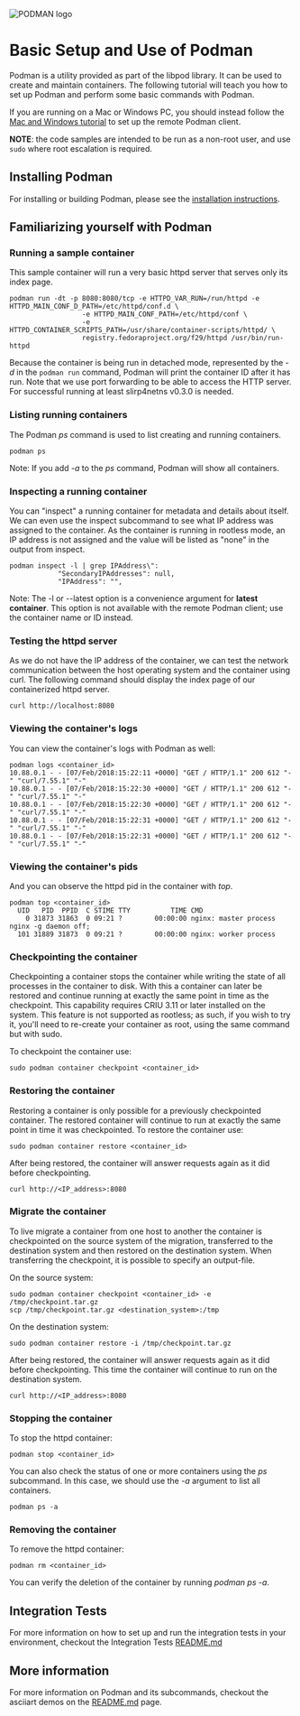 ![PODMAN logo](https://raw.githubusercontent.com/containers/common/main/logos/podman-logo-full-vert.png)

# Basic Setup and Use of Podman

Podman is a utility provided as part of the libpod library. It can be used to create and maintain
containers. The following tutorial will teach you how to set up Podman and perform some basic
commands with Podman.

If you are running on a Mac or Windows PC, you should instead follow the [Mac and Windows tutorial](https://github.com/containers/podman/blob/main/docs/tutorials/mac_win_client.md)
to set up the remote Podman client.

**NOTE**: the code samples are intended to be run as a non-root user, and use `sudo` where
root escalation is required.

## Installing Podman

For installing or building Podman, please see the [installation instructions](https://podman.io/getting-started/installation).

## Familiarizing yourself with Podman

### Running a sample container

This sample container will run a very basic httpd server that serves only its index
page.

```console
podman run -dt -p 8080:8080/tcp -e HTTPD_VAR_RUN=/run/httpd -e HTTPD_MAIN_CONF_D_PATH=/etc/httpd/conf.d \
                  -e HTTPD_MAIN_CONF_PATH=/etc/httpd/conf \
                  -e HTTPD_CONTAINER_SCRIPTS_PATH=/usr/share/container-scripts/httpd/ \
                  registry.fedoraproject.org/f29/httpd /usr/bin/run-httpd
```

Because the container is being run in detached mode, represented by the _-d_ in the `podman run` command, Podman
will print the container ID after it has run. Note that we use port forwarding to be able to
access the HTTP server. For successful running at least slirp4netns v0.3.0 is needed.

### Listing running containers

The Podman _ps_ command is used to list creating and running containers.

```console
podman ps
```

Note: If you add _-a_ to the _ps_ command, Podman will show all containers.

### Inspecting a running container

You can "inspect" a running container for metadata and details about itself. We can even use
the inspect subcommand to see what IP address was assigned to the container. As the container is running in rootless mode, an IP address is not assigned and the value will be listed as "none" in the output from inspect.

```console
podman inspect -l | grep IPAddress\":
            "SecondaryIPAddresses": null,
            "IPAddress": "",
```

Note: The -l or --latest option is a convenience argument for **latest container**. This option is not available with the remote Podman client; use the container name or ID instead.

### Testing the httpd server

As we do not have the IP address of the container, we can test the network communication between the host
operating system and the container using curl. The following command should display the index page of our
containerized httpd server.

```console
curl http://localhost:8080
```

### Viewing the container's logs

You can view the container's logs with Podman as well:

```console
podman logs <container_id>
10.88.0.1 - - [07/Feb/2018:15:22:11 +0000] "GET / HTTP/1.1" 200 612 "-" "curl/7.55.1" "-"
10.88.0.1 - - [07/Feb/2018:15:22:30 +0000] "GET / HTTP/1.1" 200 612 "-" "curl/7.55.1" "-"
10.88.0.1 - - [07/Feb/2018:15:22:30 +0000] "GET / HTTP/1.1" 200 612 "-" "curl/7.55.1" "-"
10.88.0.1 - - [07/Feb/2018:15:22:31 +0000] "GET / HTTP/1.1" 200 612 "-" "curl/7.55.1" "-"
10.88.0.1 - - [07/Feb/2018:15:22:31 +0000] "GET / HTTP/1.1" 200 612 "-" "curl/7.55.1" "-"
```

### Viewing the container's pids

And you can observe the httpd pid in the container with _top_.

```console
podman top <container_id>
  UID   PID  PPID  C STIME TTY          TIME CMD
    0 31873 31863  0 09:21 ?        00:00:00 nginx: master process nginx -g daemon off;
  101 31889 31873  0 09:21 ?        00:00:00 nginx: worker process
```

### Checkpointing the container

Checkpointing a container stops the container while writing the state of all processes in the container to disk.
With this a container can later be restored and continue running at exactly the same point in time as the
checkpoint. This capability requires CRIU 3.11 or later installed on the system.
This feature is not supported as rootless; as such, if you wish to try it, you'll need to re-create your container as root, using the same command but with sudo.

To checkpoint the container use:

```console
sudo podman container checkpoint <container_id>
```

### Restoring the container

Restoring a container is only possible for a previously checkpointed container. The restored container will
continue to run at exactly the same point in time it was checkpointed.
To restore the container use:

```console
sudo podman container restore <container_id>
```

After being restored, the container will answer requests again as it did before checkpointing.

```console
curl http://<IP_address>:8080
```

### Migrate the container

To live migrate a container from one host to another the container is checkpointed on the source
system of the migration, transferred to the destination system and then restored on the destination
system. When transferring the checkpoint, it is possible to specify an output-file.

On the source system:

```console
sudo podman container checkpoint <container_id> -e /tmp/checkpoint.tar.gz
scp /tmp/checkpoint.tar.gz <destination_system>:/tmp
```

On the destination system:

```console
sudo podman container restore -i /tmp/checkpoint.tar.gz
```

After being restored, the container will answer requests again as it did before checkpointing. This
time the container will continue to run on the destination system.

```console
curl http://<IP_address>:8080
```

### Stopping the container

To stop the httpd container:

```console
podman stop <container_id>
```

You can also check the status of one or more containers using the _ps_ subcommand. In this case, we should
use the _-a_ argument to list all containers.

```console
podman ps -a
```

### Removing the container

To remove the httpd container:

```console
podman rm <container_id>
```

You can verify the deletion of the container by running _podman ps -a_.

## Integration Tests

For more information on how to set up and run the integration tests in your environment, checkout the Integration Tests [README.md](../../test/README.md)

## More information

For more information on Podman and its subcommands, checkout the asciiart demos on the [README.md](../../README.md#commands)
page.
